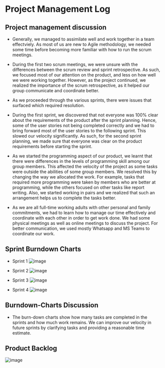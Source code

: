 # Project Management Log

## Project management discussion

* Generally, we managed to assimilate well and work together in a team effectviely. As most of us are new to Agile methodology, we needed some time before becoming more familiar with how to run the scrum meetings. 

* During the first two scrum meetings, we were unsure with the differences between the scrum review and sprint retrospective. As such, we focused most of our attention on the product, and less on how well we were working together. However, as the project continued, we realized the importance of the scrum retrospective, as it helped our group communicate and coordinate better. 

* As we proceeded through the various sprints, there were issues that surfaced which required resolution.

* During the first sprint, we discovered that not everyone was 100% clear about the requirements of the product after the sprint planning. Hence, some of the user stories not being completed correctly and we had to bring forward most of the user stories to the following sprint. This slowed our velocity significantly. As such, for the second sprint planning, we made sure that everyone was clear on the product requirements before starting the sprint. 

* As we started the programming aspect of our product, we learnt that there were differences in the levels of programming skill among our group members. This affected the velocity of the project as some tasks were outside the abilities of some group members. We resolved this by changing the way we allocated the work. For example, tasks that required more programming were taken by members who are better at programming, while the others focused on other tasks like report writing. Also, we started working in pairs and we realized that such an arrangement helps us to complete the tasks better. 

* As we are all full-time working adults with other personal and family commitments, we had to learn how to manage our time effectively and coordinate with each other in order to get work done. We had some physical meetings as well as online meetings to discuss the project. For better communication, we used mostly Whatsapp and MS Teams to coordinate our work. 

## Sprint Burndown Charts
* Sprint 1
![image](https://user-images.githubusercontent.com/56427412/181765259-b5d6426b-f6ef-40b6-94af-10803d052941.png)

* Sprint 2
![image](https://user-images.githubusercontent.com/56427412/181765357-82fbbb16-6377-41b1-b0ed-2681c0ee44a8.png)

* Sprint 3
![image](https://user-images.githubusercontent.com/56427412/181765435-af2940fd-fd4f-4cc2-8d37-47d4dd16a683.png)

* Sprint 4
![image](https://user-images.githubusercontent.com/56427412/183281039-765ef003-a4a4-46b3-b0cf-50b0b141d9f1.png)

## Burndown-Charts Discussion

* The burn-down charts show how many tasks are completed in the sprints and how much work remains. We can improve our velocity in future sprints by clarifying tasks and providing a reasonable time estimate.

## Product Backlog

![image](https://user-images.githubusercontent.com/56427412/183280885-8095511f-6147-40c3-a2ce-ebbf559e9b67.png)
